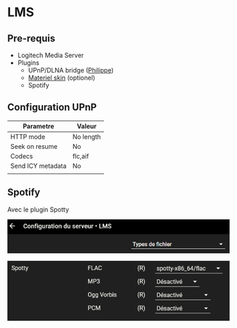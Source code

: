 # LMS
## Pre-requis
- Logitech Media Server
- Plugins
  - UPnP/DLNA bridge ([Philippe](https://github.com/philippe44/LMS-to-uPnP))
  - [Materiel skin](https://github.com/CDrummond/lms-material) (optionel)
  - Spotify

## Configuration UPnP


| Parametre         | Valeur      |
| ----------------- | ----------- |
| HTTP mode         | No length   |
| Seek on resume    | No          |
| Codecs            | flc,aif |
| Send ICY metadata | No          |
|                   |



## Spotify

Avec le plugin Spotty


![type](../img/LMS_TypeFiles.png)

![type](../img/LMS_TypeFiles_Spotty.png)
